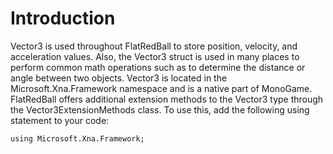 # Introduction

Vector3 is used throughout FlatRedBall to store position, velocity, and acceleration values. Also, the Vector3 struct is used in many places to perform common math operations such as to determine the distance or angle between two objects. Vector3 is located in the Microsoft.Xna.Framework namespace and is a native part of MonoGame. FlatRedBall offers additional extension methods to the Vector3 type through the Vector3ExtensionMethods class. To use this, add the following using statement to your code:

```
using Microsoft.Xna.Framework;
```

&#x20;
